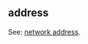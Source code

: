 ## address

<p class="c8"><span>See: </span><span class="c2"><a class="c3" href="#h.v9gosdu5b7z5">network address</a></span><span class="c0">.</span></p>

